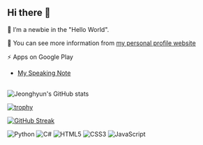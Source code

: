 ## Hi there 👋

🌱 I’m a newbie in the "Hello World".

🤔 You can see more information from <a href="https://kangaroo-eating-carrots.github.io/Profile-Website/" target="_blank">my personal profile website </a>
</br>

⚡ Apps on Google Play</br>
   - <a href="https://play.google.com/store/apps/details?id=com.kangarooeatingcarrots.myspeakingnote.paid" target="_blank">My Speaking Note </a>
</br></br>

![Jeonghyun's GitHub stats](https://github-readme-stats.vercel.app/api?username=kangaroo-eating-carrots&theme=shadow_red&show_icons=true&rank_icon=github)

[![trophy](https://github-profile-trophy.vercel.app/?username=kangaroo-eating-carrots)](https://github.com/ryo-ma/github-profile-trophy)

[![GitHub Streak](https://streak-stats.demolab.com/?user=kangaroo-eating-carrots)](https://git.io/streak-stats)

![Python](https://img.shields.io/badge/python-3670A0?style=for-the-badge&logo=python&logoColor=ffdd54)
![C#](https://img.shields.io/badge/c%23-%23239120.svg?style=for-the-badge&logo=csharp&logoColor=white)
![HTML5](https://img.shields.io/badge/html5-%23E34F26.svg?style=for-the-badge&logo=html5&logoColor=white)
![CSS3](https://img.shields.io/badge/css3-%231572B6.svg?style=for-the-badge&logo=css3&logoColor=white)
![JavaScript](https://img.shields.io/badge/javascript-%23323330.svg?style=for-the-badge&logo=javascript&logoColor=%23F7DF1E)
<!--
**kangaroo-eating-carrots/kangaroo-eating-carrots** is a ✨ _special_ ✨ repository because its `README.md` (this file) appears on your GitHub profile.

Here are some ideas to get you started:

- 🔭 I’m currently working on ...
- 🌱 I’m currently learning ...
- 👯 I’m looking to collaborate on ...
- 🤔 I’m looking for help with ...
- 💬 Ask me about ...
- 📫 How to reach me: ...
- 😄 Pronouns: ...
- ⚡ Fun fact: ...
-->
